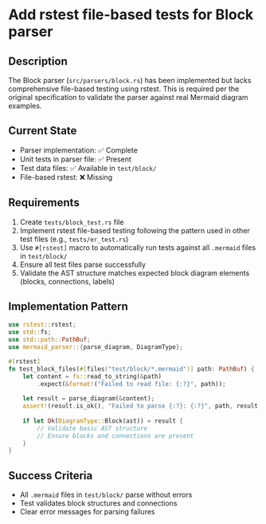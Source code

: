 # Add rstest file-based tests for Block parser

## Description
The Block parser (`src/parsers/block.rs`) has been implemented but lacks comprehensive file-based testing using rstest. This is required per the original specification to validate the parser against real Mermaid diagram examples.

## Current State
- Parser implementation: ✅ Complete
- Unit tests in parser file: ✅ Present
- Test data files: ✅ Available in `test/block/`
- File-based rstest: ❌ Missing

## Requirements
1. Create `tests/block_test.rs` file
2. Implement rstest file-based testing following the pattern used in other test files (e.g., `tests/er_test.rs`)
3. Use `#[rstest]` macro to automatically run tests against all `.mermaid` files in `test/block/`
4. Ensure all test files parse successfully
5. Validate the AST structure matches expected block diagram elements (blocks, connections, labels)

## Implementation Pattern
```rust
use rstest::rstest;
use std::fs;
use std::path::PathBuf;
use mermaid_parser::{parse_diagram, DiagramType};

#[rstest]
fn test_block_files(#[files("test/block/*.mermaid")] path: PathBuf) {
    let content = fs::read_to_string(&path)
        .expect(&format!("Failed to read file: {:?}", path));
    
    let result = parse_diagram(&content);
    assert!(result.is_ok(), "Failed to parse {:?}: {:?}", path, result.err());
    
    if let Ok(DiagramType::Block(ast)) = result {
        // Validate basic AST structure
        // Ensure blocks and connections are present
    }
}
```

## Success Criteria
- All `.mermaid` files in `test/block/` parse without errors
- Test validates block structures and connections
- Clear error messages for parsing failures